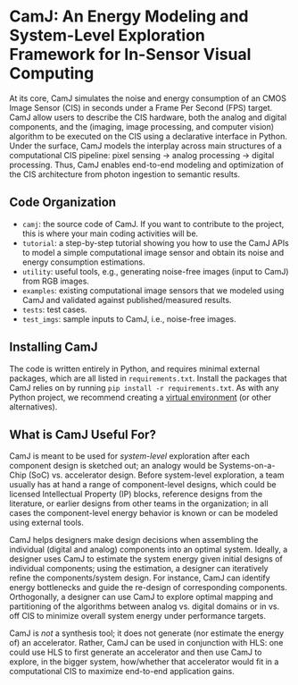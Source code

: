 # CamJ: An Energy Modeling and System-Level Exploration Framework for In-Sensor Visual Computing

At its core, CamJ simulates the noise and energy consumption of an CMOS Image Sensor (CIS) in seconds under a Frame Per Second (FPS) target.
CamJ allow users to describe the CIS hardware, both the analog and digital components, and the (imaging, image processing, and computer vision) algorithm to be executed on the CIS using a declarative interface in Python.
Under the surface, CamJ models the interplay across main structures of a computational CIS pipeline: pixel sensing → analog processing → digital processing.
Thus, CamJ enables end-to-end modeling and optimization of the CIS architecture from photon ingestion to semantic results.

## Code Organization

- `camj`: the source code of CamJ. If you want to contribute to the project, this is where your main coding activities will be.
- `tutorial`: a step-by-step tutorial showing you how to use the CamJ APIs to model a simple computational image sensor and obtain its noise and energy consumption estimations.
- `utility`: useful tools, e.g., generating noise-free images (input to CamJ) from RGB images.
- `examples`: existing computational image sensors that we modeled using CamJ and validated against published/measured results.
- `tests`: test cases.
- `test_imgs`: sample inputs to CamJ, i.e., noise-free images.

## Installing CamJ

The code is written entirely in Python, and requires minimal external packages, which are all listed in `requirements.txt`.
Install the packages that CamJ relies on by running `pip install -r requirements.txt`.
As with any Python project, we recommend creating a [virtual environment](https://docs.python.org/3/library/venv.html) (or other alternatives).

## What is CamJ Useful For?

CamJ is meant to be used for *system-level* exploration after each component design is sketched out;
an analogy would be Systems-on-a-Chip (SoC) vs. accelerator design.
Before system-level exploration, a team usually has at hand a range of component-level designs, which could be licensed Intellectual Property (IP) blocks, reference designs from the literature, or earlier designs from other teams in the organization;
in all cases the component-level energy behavior is known or can be modeled using external tools.

CamJ helps designers make design decisions when assembling the individual (digital and analog) components into an optimal system.
Ideally, a designer uses CamJ to estimate the system energy given initial designs of individual components; using the estimation, a designer can iteratively refine the components/system design.
For instance, CamJ can identify energy bottlenecks and guide the re-design of corresponding components.
Orthogonally, a designer can use CamJ to explore optimal mapping and partitioning of the algorithms between analog vs. digital domains or in vs. off CIS to minimize overall system energy under performance targets.

CamJ is *not* a synthesis tool; it does not generate (nor estimate the energy of) an accelerator.
Rather, CamJ can be used in conjunction with HLS: one could use HLS to first generate an accelerator and then use CamJ to explore, in the
bigger system, how/whether that accelerator would fit in a computational CIS to maximize end-to-end application gains.
